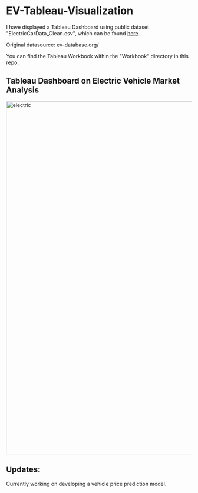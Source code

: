# EV-Tableau-Visualization

I have displayed a Tableau Dashboard using public dataset "ElectricCarData_Clean.csv", which can be found [here](https://www.kaggle.com/geoffnel/evs-one-electric-vehicle-dataset).

Original datasource: ev-database.org/

You can find the Tableau Workbook within the "Workbook" directory in this repo.

## Tableau Dashboard on Electric Vehicle Market Analysis

<img width="960" alt="electric" src="https://user-images.githubusercontent.com/76480153/152023887-ca38e29e-a7bf-43db-a50b-e9b9131a0701.png">


## Updates:
Currently working on developing a vehicle price prediction model.

